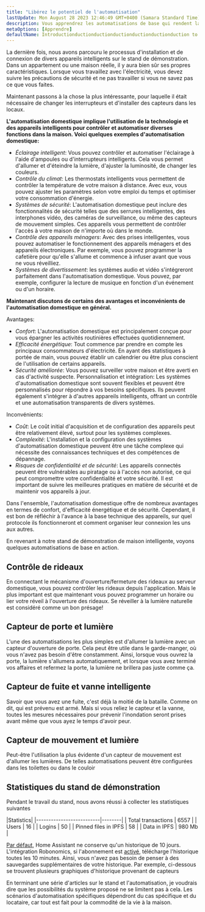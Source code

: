 ```yaml
---
title: "Libérez le potentiel de l'automatisation"
lastUpdate: Mon August 28 2023 12:46:49 GMT+0400 (Samara Standard Time)
description: Vous apprendrez les automatisations de base qui rendent la vie quotidienne plus facile sur l'exemple d'un stand de maison intelligente.
metaOptions: [Apprendre]
defaultName: Introductionductionductionductionductionductionduction to open source solution for private smart homes
---
```


<RoboAcademyText>La dernière fois, nous avons parcouru le processus d'installation et de connexion de divers appareils intelligents sur le stand de démonstration. Dans un appartement ou une maison réelle, il y aura bien sûr ses propres caractéristiques. Lorsque vous travaillez avec l'électricité, vous devez suivre les précautions de sécurité et ne pas travailler si vous ne savez pas ce que vous faites.

Maintenant passons à la chose la plus intéressante, pour laquelle il était nécessaire de changer les interrupteurs et d'installer des capteurs dans les locaux.</RoboAcademyText>

**L'automatisation domestique implique l'utilisation de la technologie et des appareils intelligents pour contrôler et automatiser diverses fonctions dans la maison. Voici quelques exemples d'automatisation domestique:**

* *Éclairage intelligent*: Vous pouvez contrôler et automatiser l'éclairage à l'aide d'ampoules ou d'interrupteurs intelligents. Cela vous permet d'allumer et d'éteindre la lumière, d'ajuster la luminosité, de changer les couleurs.
* *Contrôle du climat*: Les thermostats intelligents vous permettent de contrôler la température de votre maison à distance. Avec eux, vous pouvez ajuster les paramètres selon votre emploi du temps et optimiser votre consommation d'énergie.
* *Systèmes de sécurité*: L'automatisation domestique peut inclure des fonctionnalités de sécurité telles que des serrures intelligentes, des interphones vidéo, des caméras de surveillance, ou même des capteurs de mouvement simples. Ces appareils vous permettent de contrôler l'accès à votre maison de n'importe où dans le monde.
* *Contrôle des appareils ménagers*: Avec des prises intelligentes, vous pouvez automatiser le fonctionnement des appareils ménagers et des appareils électroniques. Par exemple, vous pouvez programmer la cafetière pour qu'elle s'allume et commence à infuser avant que vous ne vous réveilliez.
* *Systèmes de divertissement*: les systèmes audio et vidéo s'intégreront parfaitement dans l'automatisation domestique. Vous pouvez, par exemple, configurer la lecture de musique en fonction d'un événement ou d'un horaire.

**Maintenant discutons de certains des avantages et inconvénients de l'automatisation domestique en général.**

Avantages:

* *Confort*: L'automatisation domestique est principalement conçue pour vous épargner les activités routinières effectuées quotidiennement.
* *Efficacité énergétique*: Tout commence par prendre en compte les principaux consommateurs d'électricité. En ayant des statistiques à portée de main, vous pouvez établir un calendrier ou être plus conscient de l'utilisation de certains appareils.
* *Sécurité améliorée*: Vous pouvez surveiller votre maison et être averti en cas d'activité suspecte.
Personnalisation et intégration: Les systèmes d'automatisation domestique sont souvent flexibles et peuvent être personnalisés pour répondre à vos besoins spécifiques. Ils peuvent également s'intégrer à d'autres appareils intelligents, offrant un contrôle et une automatisation transparents de divers systèmes.

Inconvénients:

* *Coût*: Le coût initial d'acquisition et de configuration des appareils peut être relativement élevé, surtout pour les systèmes complexes.
* *Complexité*: L'installation et la configuration des systèmes d'automatisation domestique peuvent être une tâche complexe qui nécessite des connaissances techniques et des compétences de dépannage.
* *Risques de confidentialité et de sécurité*: Les appareils connectés peuvent être vulnérables au piratage ou à l'accès non autorisé, ce qui peut compromettre votre confidentialité et votre sécurité. Il est important de suivre les meilleures pratiques en matière de sécurité et de maintenir vos appareils à jour.

Dans l'ensemble, l'automatisation domestique offre de nombreux avantages en termes de confort, d'efficacité énergétique et de sécurité. Cependant, il est bon de réfléchir à l'avance à la base technique des appareils, sur quel protocole ils fonctionneront et comment organiser leur connexion les uns aux autres.

En revenant à notre stand de démonstration de maison intelligente, voyons quelques automatisations de base en action.

## Contrôle de rideaux

<LessonVideo :videos="[{src: 'https://crustipfs.info/ipfs/QmRMibK3Huppxfhvjk3Hs5NBn4ndFoxHHA2mJn22URnwf4', type: 'webm'}]" cover="smart-home-intro/assembling-smart-home-board-1.png" />

En connectant le mécanisme d'ouverture/fermeture des rideaux au serveur domestique, vous pouvez contrôler les rideaux depuis l'application. Mais le plus important est que maintenant vous pouvez programmer un horaire ou lier votre réveil à l'ouverture des rideaux. Se réveiller à la lumière naturelle est considéré comme un bon présage!

## Capteur de porte et lumière

<LessonVideo :videos="[{src: 'https://crustipfs.info/ipfs/QmR1WHAAdmPxSP2neFV8VhqFShbeVaYUsNLQ7n9Exh3JUz', type: 'webm'}]" cover="smart-home-intro/assembling-smart-home-board-1.png" />

L'une des automatisations les plus simples est d'allumer la lumière avec un capteur d'ouverture de porte. Cela peut être utile dans le garde-manger, où vous n'avez pas besoin d'être constamment. Ainsi, lorsque vous ouvrez la porte, la lumière s'allumera automatiquement, et lorsque vous avez terminé vos affaires et refermez la porte, la lumière ne brillera pas juste comme ça.

## Capteur de fuite et vanne intelligente

<LessonVideo :videos="[{src: 'https://crustipfs.info/ipfs/QmVEdwbE1wagebNybfneGKWpAPp3fyXBNnFRt2vduyMSCP', type: 'webm'}]" cover="smart-home-intro/assembling-smart-home-board-1.png" />

Savoir que vous avez une fuite, c'est déjà la moitié de la bataille. Comme on dit, qui est prévenu est armé. Mais si vous reliez le capteur et la vanne, toutes les mesures nécessaires pour prévenir l'inondation seront prises avant même que vous ayez le temps d'avoir peur.

## Capteur de mouvement et lumière

<LessonVideo :videos="[{src: 'https://crustipfs.info/ipfs/QmWMAC3dUvuUg6Zxszoe3aJDatPCaw48QVSyujWyrhKJih', type: 'webm'}]" cover="smart-home-intro/assembling-smart-home-board-1.png" />

Peut-être l'utilisation la plus évidente d'un capteur de mouvement est d'allumer les lumières. De telles automatisations peuvent être configurées dans les toilettes ou dans le couloir

## Statistiques du stand de démonstration

Pendant le travail du stand, nous avons réussi à collecter les statistiques suivantes

|Statistics|
|--------------------------|--------|
| Total transactions       | 6557   |
| Users                    | 16     |
| Logins                   | 50     |
| Pinned files in IPFS     | 58     |
| Data in IPFS             | 980 Mb |

[Par défaut](https://www.home-assistant.io/integrations/recorder/), Home Assistant ne conserve qu'un historique de 10 jours. L'intégration Robonomics, si l'abonnement est [activé](https://dapp.robonomics.network/#/rws-activate), télécharge l'historique toutes les 10 minutes. Ainsi, vous n'avez pas besoin de penser à des sauvegardes supplémentaires de votre historique. Par exemple, ci-dessous se trouvent plusieurs graphiques d'historique provenant de capteurs

<LessonImages figure figureCaption="Image 1. Turn on the boiler button" src="smart-home-intro/unleash-boiler.png" alt="Image 1. Turn on the boiler button"/>

<LessonImages figure figureCaption="Image 2. Temperature sensor" src="smart-home-intro/unleash-temperature.png" alt="Image 2. Temperature sensor"/>

<LessonImages figure figureCaption="Image 3. Humidity sensor" src="smart-home-intro/unleash-humidity.png" alt="Image 3. Humidity sensor"/>

En terminant une série d'articles sur le stand et l'automatisation, je voudrais dire que les possibilités du système proposé ne se limitent pas à cela. Les scénarios d'automatisation spécifiques dépendront du cas spécifique et du locataire, car tout est fait pour la commodité de la vie à la maison.
